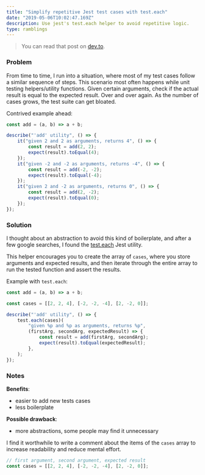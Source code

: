 ```yaml
---
title: "Simplify repetitive Jest test cases with test.each"
date: "2019-05-06T10:02:47.169Z"
description: Use jest's test.each helper to avoid repetitive logic.
type: ramblings
---
```


> You can read that post on [dev.to](https://dev.to/bgord/simplify-repetitive-jest-test-cases-with-test-each-310m).

### Problem

From time to time, I run into a situation, where most of my test cases follow a similar sequence of steps. This scenario most often happens while unit testing helpers/utility functions. Given certain arguments, check if the actual result is equal to the expected result. Over and over again. As the number of cases grows, the test suite can get bloated.

Contrived example ahead:

```js
const add = (a, b) => a + b;

describe("'add' utility", () => {
	it("given 2 and 2 as arguments, returns 4", () => {
		const result = add(2, 2);
		expect(result).toEqual(4);
	});
	it("given -2 and -2 as arguments, returns -4", () => {
		const result = add(-2, -2);
		expect(result).toEqual(-4);
	});
	it("given 2 and -2 as arguments, returns 0", () => {
		const result = add(2, -2);
		expect(result).toEqual(0);
	});
});
```

### Solution

I thought about an abstraction to avoid this kind of boilerplate, and after a few google searches, I found the [test.each](https://jestjs.io/docs/en/api#testeachtable-name-fn-timeout) Jest utility.

This helper encourages you to create the array of `cases`, where you store arguments and expected results, and then iterate through the entire array to run the tested function and assert the results.

Example with `test.each`:

```js
const add = (a, b) => a + b;

const cases = [[2, 2, 4], [-2, -2, -4], [2, -2, 0]];

describe("'add' utility", () => {
	test.each(cases)(
		"given %p and %p as arguments, returns %p",
		(firstArg, secondArg, expectedResult) => {
			const result = add(firstArg, secondArg);
			expect(result).toEqual(expectedResult);
		},
	);
});
```

### Notes

**Benefits**:

- easier to add new tests cases
- less boilerplate

**Possible drawback**:

- more abstractions, some people may find it unnecessary

I find it worthwhile to write a comment about the items of the `cases` array to increase readability and reduce mental effort.

```js
// first argument, second argument, expected result
const cases = [[2, 2, 4], [-2, -2, -4], [2, -2, 0]];
```
